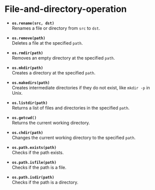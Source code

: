 # File-and-directory-operation

- **`os.rename(src, dst)`**  
		Renames a file or directory from `src` to `dst`.
		
- **`os.remove(path)`**  
		Deletes a file at the specified `path`.
		
- **`os.rmdir(path)`**  
		Removes an empty directory at the specified `path`.
		
- **`os.mkdir(path)`**  
		Creates a directory at the specified `path`.
		
- **`os.makedirs(path)`**  
		Creates intermediate directories if they do not exist, like `mkdir -p` in Unix.
		
- **`os.listdir(path)`**  
		Returns a list of files and directories in the specified `path`.
		
- **`os.getcwd()`**  
		Returns the current working directory.
		
- **`os.chdir(path)`**  
		Changes the current working directory to the specified `path`.
		
- **`os.path.exists(path)`**  
		Checks if the path exists.
		
- **`os.path.isfile(path)`**  
		Checks if the path is a file.
		
- **`os.path.isdir(path)`**  
		Checks if the path is a directory.
